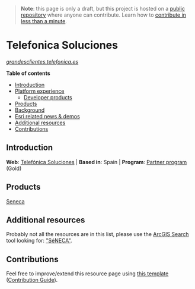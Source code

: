 > **Note**: this page is only a draft, but this project is hosted on a [public repository](https://github.com/hhkaos/awesome-arcgis) where anyone can contribute. Learn how to [contribute in less than a minute](https://github.com/hhkaos/awesome-arcgis/blob/master/CONTRIBUTING.md#contributions).

# Telefonica Soluciones

*[grandesclientes.telefonica.es](http://www.grandesclientes.telefonica.es/)*

<!-- START doctoc generated TOC please keep comment here to allow auto update -->
<!-- DON'T EDIT THIS SECTION, INSTEAD RE-RUN doctoc TO UPDATE -->
**Table of contents**

- [Introduction](#introduction)
- [Platform experience](#platform-experience)
  - [Developer products](#developer-products)
- [Products](#products)
- [Background](#background)
- [Esri related news & demos](#esri-related-news--demos)
- [Additional resources](#additional-resources)
- [Contributions](#contributions)

<!-- END doctoc generated TOC please keep comment here to allow auto update -->

## Introduction

**Web**: [Telefónica Soluciones](https://partners.esri.com/PartnerDetail?id=a2T70000000TRDtEAO) | **Based in**: Spain | **Program**: [Partner program](../../programs/partner-program/README.md) (Gold)


## Products

[Seneca](https://partners.esri.com/PartnerDetail?id=a2T70000000TRDtEAO&SolId=a2d70000000hrKmAAI)

## Additional resources

Probably not all the resources are in this list, please use the [ArcGIS Search](https://esri-es.github.io/arcgis-search/) tool looking for: ["SéNECA"](https://esri-es.github.io/arcgis-search/?search="SéNECA"&utm_campaign=awesome-list&utm_source=awesome-list&utm_medium=page).

## Contributions

Feel free to improve/extend this resource page using [this template](https://github.com/hhkaos/awesome-arcgis/blob/master/templates/PARTNER_PAGE_TEMPLATE.md) ([Contribution Guide](https://github.com/hhkaos/awesome-arcgis/blob/master/CONTRIBUTING.md)).
